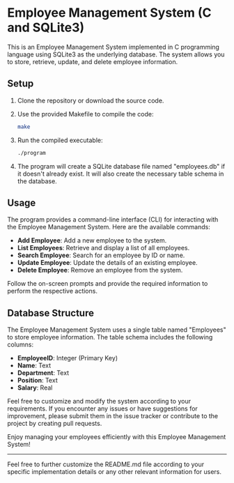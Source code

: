 # Employee Management System (C and SQLite3)

This is an Employee Management System implemented in C programming language using SQLite3 as the underlying database. The system allows you to store, retrieve, update, and delete employee information.

## Setup

1. Clone the repository or download the source code.

2. Use the provided Makefile to compile the code:

   ```bash
   make
   ```

3. Run the compiled executable:

   ```bash
   ./program
   ```

4. The program will create a SQLite database file named "employees.db" if it doesn't already exist. It will also create the necessary table schema in the database.

## Usage

The program provides a command-line interface (CLI) for interacting with the Employee Management System. Here are the available commands:

- **Add Employee**: Add a new employee to the system.
- **List Employees**: Retrieve and display a list of all employees.
- **Search Employee**: Search for an employee by ID or name.
- **Update Employee**: Update the details of an existing employee.
- **Delete Employee**: Remove an employee from the system.

Follow the on-screen prompts and provide the required information to perform the respective actions.

## Database Structure

The Employee Management System uses a single table named "Employees" to store employee information. The table schema includes the following columns:

- **EmployeeID**: Integer (Primary Key)
- **Name**: Text
- **Department**: Text
- **Position**: Text
- **Salary**: Real

Feel free to customize and modify the system according to your requirements. If you encounter any issues or have suggestions for improvement, please submit them in the issue tracker or contribute to the project by creating pull requests.

Enjoy managing your employees efficiently with this Employee Management System!

---
Feel free to further customize the README.md file according to your specific implementation details or any other relevant information for users.